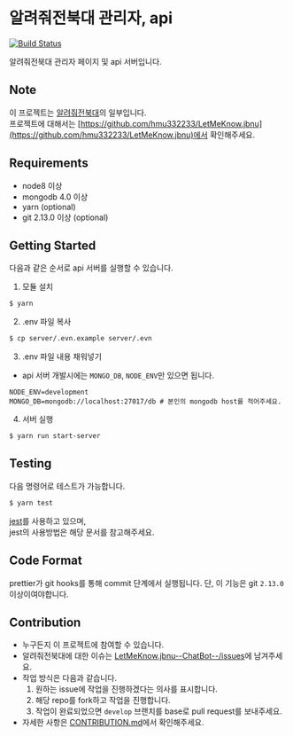 # 알려줘전북대 관리자, api

[![Build Status](https://travis-ci.org/hmu332233/LetMeKnow.jbnu-management.svg?branch=develop)](https://travis-ci.org/hmu332233/LetMeKnow.jbnu-management)

알려줘전북대 관리자 페이지 및 api 서버입니다.  

## Note

이 프로젝트는 [알려줘전북대](https://pf.kakao.com/_LffxoM)의 일부입니다.  
프로젝트에 대해서는 [https://github.com/hmu332233/LetMeKnow.jbnu](https://github.com/hmu332233/LetMeKnow.jbnu)에서 확인해주세요.

## Requirements

- node8 이상
- mongodb 4.0 이상
- yarn (optional)
- git 2.13.0 이상 (optional)

## Getting Started

다음과 같은 순서로 api 서버를 실행할 수 있습니다.  

1. 모듈 설치
```bash
$ yarn
```

2. .env 파일 복사
```bash
$ cp server/.evn.example server/.evn
```
3. .env 파일 내용 채워넣기
  - api 서버 개발시에는 `MONGO_DB`, `NODE_ENV`만 있으면 됩니다.
  ```
  NODE_ENV=development
  MONGO_DB=mongodb://localhost:27017/db # 본인의 mongodb host를 적어주세요.
  ```

4. 서버 실행
```bash
$ yarn run start-server
```

## Testing
다음 명령어로 테스트가 가능합니다.
```bash
$ yarn test
```
[jest](https://jestjs.io/)를 사용하고 있으며,  
jest의 사용방법은 해당 문서를 참고해주세요.

## Code Format
prettier가 git hooks를 통해 commit 단계에서 실행됩니다.
단, 이 기능은 git `2.13.0` 이상이여야합니다.

## Contribution

- 누구든지 이 프로젝트에 참여할 수 있습니다.
- 알려줘전북대에 대한 이슈는 [LetMeKnow.jbnu--ChatBot--/issues](https://github.com/hmu332233/LetMeKnow.jbnu--ChatBot--/issues)에 남겨주세요.
- 작업 방식은 다음과 같습니다.
  1. 원하는 issue에 작업을 진행하겠다는 의사를 표시합니다.
  2. 해당 repo를 fork하고 작업을 진행합니다.
  3. 작업이 완료되었으면 `develop` 브랜치를 base로 pull request를 보내주세요.
- 자세한 사항은 [CONTRIBUTION.md](/CONTRIBUTION.md)에서 확인해주세요.